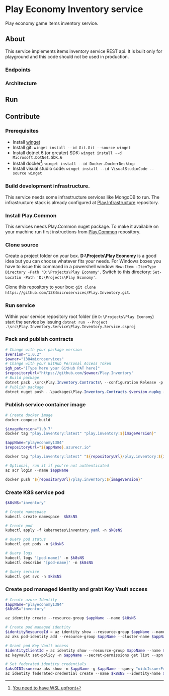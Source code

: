 # Play Economy Inventory service
Play economy game items inventory service.

## About
This service implements items inventory service REST api.
It is built only for playground and this code should not be used in production.

### Endpoints

### Architecture

## Run

## Contribute
### Prerequisites
* Install [winget](https://learn.microsoft.com/en-us/windows/package-manager/winget/)
* Install git: `winget install --id Git.Git --source winget`
* Install dotnet 6 (or greater) SDK: `winget install --d Microsoft.DotNet.SDK.6`
* Install docker[^wsl]: `winget install --id Docker.DockerDesktop`
* Install visual studio code: `winget install --id VisualStudioCode --source winget`

### Build development infrastructure.
This service needs some infrastructure services like MongoDB to run. The infrastructure stack is already configured at [Play.Infrastructure](https://github.com/1384microservices/Play.Infrastructure) repository.

### Install Play.Common
This services needs Play.Common nuget package. To make it available on your machine run first instructions from [Play.Common](https://github.com/1384microservices/Play.Common) repository.

### Clone source
Create a project folder on your box. **D:\Projects\Play Economy** is a good idea but you can choose whatever fits your needs. For Windows boxes you have to issue this command in a powershell window: `New-Item -ItemType Directory -Path 'D:\Projects\Play Economy'`. Switch to this directory: `Set-Locatin -Path 'D:\Projects\Play Economy'`. 

Clone this repository to your box: `git clone https://github.com/1384microservices/Play.Inventory.git`.

### Run service
Within your service repository root folder (ie `D:\Projects\Play Economy`) start the service by issuing `dotnet run --Project .\src\Play.Inventory.Service\Play.Inventory.Service.csproj`

### Pack and publish contracts
```powershell
# Change with your package version
$version="1.0.2"
$owner="1384microservices"
# Change with your GitHub Personal Access Token
$gh_pat="[Type here your GitHub PAT here]"
$repositoryUrl="https://github.com/$owner/Play.Inventory"
# Build package
dotnet pack .\src\Play.Inventory.Contracts\ --configuration Release -p:PackageVersion=$version -p:RepositoryUrl=$repositoryUrl -o ..\packages\
# Publish package
dotnet nuget push ..\packages\Play.Inventory.Contracts.$version.nupkg --api-key $gh_pat --source "github"
```

### Publish service container image
```powershell
# Create docker image
docker-compose build

$imageVersion="1.0.7"
docker tag "play.inventory:latest" "play.inventory:${imageVersion}"

$appName="playeconomy1384"
$repositoryUrl="${appName}.azurecr.io"

docker tag "play.inventory:latest" "${repositoryUrl}/play.inventory:${imageVersion}"

# Optional, run it if you're not authenticated
az acr login --name $appName

docker push "${repositoryUrl}/play.inventory:${imageVersion}"
```

### Create K8S service pod
```powershell
$k8sNS="inventory"

# Create namespace
kubectl create namespace  $k8sNS

# Create pod
kubectl apply -f kubernetes\inventory.yaml -n $k8sNS

# Query pod status
kubectl get pods -n $k8sNS

# Query logs
kubectl logs '[pod-name]' -n $k8sNS
kubectl describe '[pod-name]' -n $k8sNS

# Query service
kubectl get svc -n $k8sNS
```

### Create pod managed identity and grabt Key Vault access
```powershell
# Create azure Identity
$appName="playeconomy1384"
$k8sNS="inventory"

az identity create --resource-group $appName --name $k8sNS

# Create pod managed identity
$identityResourceId = az identity show --resource-group $appName --name $k8sNS --query id -otsv
az aks pod-identity add --resource-group $appName --cluster-name $appName --namespace $k8sNS --name $k8sNS --identity-resource-id $identityResourceId

# Grant pod Key Vault access
$identityClientId = az identity show --resource-group $appName --name $k8sNS --query clientId -otsv
az keyvault set-policy -n $appName --secret-permissions get list --spn $identityClientId

# Set federated identity credentials
$aksOIDIssuer=az aks show -n $appName -g $appName --query "oidcIssuerProfile.issuerUrl" -otsv
az identity federated-credential create --name $k8sNS --identity-name $k8sNS --resource-group $appName --issuer $aksOIDIssuer --subject "system:serviceaccount:${k8sNS}:${k8sNS}-serviceaccount"
```



[^wsl]:[You need to have WSL upfront](https://learn.microsoft.com/en-us/windows/wsl/)